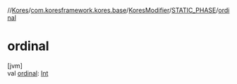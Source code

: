 //[Kores](../../../../index.md)/[com.koresframework.kores.base](../../index.md)/[KoresModifier](../index.md)/[STATIC_PHASE](index.md)/[ordinal](ordinal.md)

# ordinal

[jvm]\
val [ordinal](ordinal.md): [Int](https://kotlinlang.org/api/latest/jvm/stdlib/kotlin/-int/index.html)
